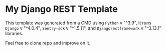 # My Django REST Template

This template was generated from a CMD using `Python` v "^3.9", it runs `Django` v "^4.0.4", `Sentry-sdk` v "^1.5.11", and `Djangorestframework` v "^3.13.1" libraries.

Feel free to clone repo and improve on it.
